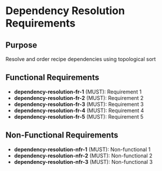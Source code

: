 # Dependency Resolution Requirements

## Purpose
Resolve and order recipe dependencies using topological sort

## Functional Requirements
- **dependency-resolution-fr-1** (MUST): Requirement 1
- **dependency-resolution-fr-2** (MUST): Requirement 2
- **dependency-resolution-fr-3** (MUST): Requirement 3
- **dependency-resolution-fr-4** (MUST): Requirement 4
- **dependency-resolution-fr-5** (MUST): Requirement 5

## Non-Functional Requirements
- **dependency-resolution-nfr-1** (MUST): Non-functional 1
- **dependency-resolution-nfr-2** (MUST): Non-functional 2
- **dependency-resolution-nfr-3** (MUST): Non-functional 3
